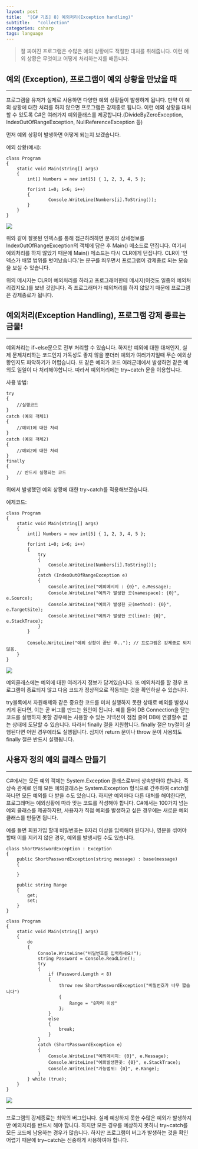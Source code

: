 ```yaml
---
layout: post
title:  "[C# 기초] 8) 예외처리(Exception handling)"
subtitle:   "collection"
categories: csharp
tags: language
---
```


> 잘 짜여진 프로그램은 수많은 예외 상황에도 적절한 대처를 취해줍니다. 이런 예외 상황은 무엇이고 어떻게 처리하는지를 배웁니다.

## 예외 (Exception), 프로그램이 예외 상황을 만났을 때
---

프로그램을 유저가 실제로 사용하면 다양한 예외 상황들이 발생하게 됩니다. 만약 이 예외 상황에 대한 처리를 하지 않으면 프로그램은 강제종료 됩니다. 이런 예외 상황을 대처할 수 있도록 C#은 여러가지 예외클래스를 제공합니다.(DivideByZeroException, IndexOutOfRangeException, NullReferenceException 등)

먼저 예외 상황이 발생하면 어떻게 되는지 보겠습니다.

예외 상황(예시):
```
class Program
{
    static void Main(string[] args)
    {
        int[] Numbers = new int[5] { 1, 2, 3, 4, 5 };

        for(int i=0; i<6; i++)
        {
                Console.WriteLine(Numbers[i].ToString());
        }
    }
}
```
![](https://laboputer.github.io/assets/img/csharp/07-1.PNG)

위와 같이 잘못된 인덱스를 통해 접근하려하면 문제의 상세정보를 IndexOutOfRangeException의 객체에 담은 후 Main() 메소드로 던집니다. 여기서 예외처리를 하지 않았기 때문에 Main() 메소드는 다시 CLR에게 던집니다. CLR이 '인덱스가 배열 범위를 벗어났습니다.'는 문구를 띄우면서 프로그램이 강제종료 되는 모습을 보실 수 있습니다.

위의 메시지는 CLR이 예외처리를 하라고 프로그래머한테 메시지(이것도 일종의 예외처리겠지요.)를 보낸 것입니다. 즉 프로그래머가 예외처리를 하지 않았기 때문에 프로그램은 강제종료가 됩니다.

## 예외처리(Exception Handling), 프로그램 강제 종료는 금물!
---

예외처리는 if~else문으로 전부 처리할 수 있습니다. 하지만 예외에 대한 대처인지, 실제 문제처리하는 코드인지 가독성도 좋지 않을 뿐더러 예외가 여러가지일때 무슨 예외상황인지도 파악하기가 어렵습니다. 또 같은 예외가 코드 여러군데에서 발생하면 같은 예외도 일일이 다 처리해야합니다. 따라서 예외처리에는 try~catch 문을 이용합니다.

사용 방법:
```
try
{
	//실행코드
}
catch (예외 객체1)
{
	//예외1에 대한 처리
}
catch (예외 객체2)
{
	//예외2에 대한 처리
}
finally
{
	// 반드시 실행되는 코드
}
```

위에서 발생했던 예외 상황에 대한 try~catch를 적용해보겠습니다.

예제코드:
```
class Program
{
    static void Main(string[] args)
    {
        int[] Numbers = new int[5] { 1, 2, 3, 4, 5 };

        for(int i=0; i<6; i++)
        {
            try
            {
                Console.WriteLine(Numbers[i].ToString());
            }
            catch (IndexOutOfRangeException e)
            {
                Console.WriteLine("예외메시지 : {0}", e.Message);
                Console.WriteLine("예외가 발생한 곳(namespace): {0}", e.Source);
                Console.WriteLine("예외가 발생한 곳(method): {0}", e.TargetSite);
                Console.WriteLine("예외가 발생한 곳(line): {0}", e.StackTrace);
            }
        }

        Console.WriteLine("예외 상황이 끝난 후.."); // 프로그램은 강제종료 되지 않음.
    }
}
```
![](https://laboputer.github.io/assets/img/csharp/07-2.PNG)

예외클래스에는 예외에 대한 여러가지 정보가 담겨있습니다. 또 예외처리를 할 경우 프로그램이 종료되지 않고 다음 코드가 정상적으로 작동되는 것을 확인하실 수 있습니다.

try블록에서 자원해제와 같은 중요한 코드를 미처 실행하지 못한 상태로 예외를 발생시키게 된다면, 이는 곧 버그를 만드는 원인이 됩니다. 예를 들어 DB Connection을 닫는 코드를 실행하지 못할 경우에는 사용할 수 있는 커넥션이 점점 줄어 DB에 연결할수 없는 상태에 도달할 수 있습니다. 따라서 finally 절을 지원합니다. finally 절은 try절이 실행된다면 어떤 경우에라도 실행됩니다. 심지어 return 문이나 throw 문이 사용되도 finally 절은 반드시 실행됩니다.

## 사용자 정의 예외 클래스 만들기
---

C#에서는 모든 예외 객체는 System.Exception 클래스로부터 상속받아야 합니다. 즉 상속 관계로 인해 모든 예외클래스는 System.Exception 형식으로 간주하여 catch절 하나면 모든 예외를 다 받을 수도 있습니다. 하지만 예외마다 다른 대처를 해야한다면, 프로그래머는 예외상황에 따라 맞는 코드를 작성해야 합니다. C#에서는 100가지 넘는 예외 클래스를 제공하지만, 사용자가 직접 예외를 발생하고 싶은 경우에는 새로운 예외 클래스를 만들면 됩니다.

예를 들면 회원가입 할때 비밀번호는 8자리 이상을 입력해야 된다거나, 영문을 섞어야 할때 이를 지키지 않은 경우, 예외를 발생시킬 수도 있습니다.

```
class ShortPasswordException : Exception
{
    public ShortPasswordException(string message) : base(message)
    {

    }

    public string Range
    {
        get;
        set;
    }
}

class Program
{
    static void Main(string[] args)
    {
        do
        {
            Console.WriteLine("비밀번호를 입력하세요!");
            string Password = Console.ReadLine();
            try
            {
                if (Password.Length < 8)
                {
                    throw new ShortPasswordException("비밀번호가 너무 짧습니다")
                    {
                        Range = "8자리 이상"
                    };
                }
                else
                {
                    break;
                }
            }
            catch (ShortPasswordException e)
            {
                Console.WriteLine("예외메시지: {0}", e.Message);
                Console.WriteLine("예외발생한곳: {0}", e.StackTrace);
                Console.WriteLine("가능범위: {0}", e.Range);
            }             
        } while (true);
    }
}
```
![](https://laboputer.github.io/assets/img/csharp/07-3.PNG)

---
프로그램의 강제종료는 최악의 버그입니다. 실제 예상하지 못한 수많은 예외가 발생하지만 예외처리를 반드시 해야 합니다. 하지만 모든 경우를 예상하지 못하니 try~catch를 모든 코드에 남용하는 경우가 많습니다. 하지만 프로그램이 버그가 발생하는 것을 확인어렵기 때문에 try~catch는 신중하게 사용하여야 합니다.